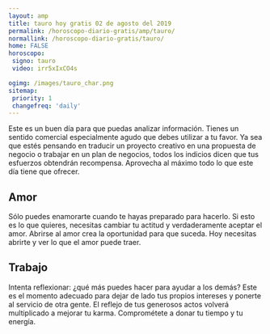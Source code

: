 ```yaml
---
layout: amp
title: tauro hoy gratis 02 de agosto del 2019 
permalink: /horoscopo-diario-gratis/amp/tauro/
normallink: /horoscopo-diario-gratis/tauro/
home: FALSE
horoscopo:
 signo: tauro
 video: irr5xIxCO4s

ogimg: /images/tauro_char.png
sitemap:
 priority: 1
 changefreq: 'daily'
---
```



Este es un buen día para que puedas analizar información. Tienes un sentido comercial especialmente agudo que debes utilizar a tu favor. Ya sea que estés pensando en traducir un proyecto creativo en una propuesta de negocio o trabajar en un plan de negocios, todos los indicios dicen que tus esfuerzos obtendrán recompensa. Aprovecha al máximo todo lo que este día tiene que ofrecer.

## Amor

Sólo puedes enamorarte cuando te hayas preparado para hacerlo. Si esto es lo que quieres, necesitas cambiar tu actitud y verdaderamente aceptar el amor. Abrirse al amor crea la oportunidad para que suceda. Hoy necesitas abrirte y ver lo que el amor puede traer.

## Trabajo

Intenta reflexionar: ¿qué más puedes hacer para ayudar a los demás? Este es el momento adecuado para dejar de lado tus propios intereses y ponerte al servicio de otra gente. El reflejo de tus generosos actos volverá multiplicado a mejorar tu karma. Comprométete a donar tu tiempo y tu energía.